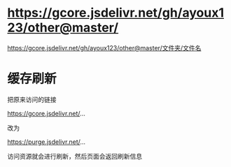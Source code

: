 # https://gcore.jsdelivr.net/gh/ayoux123/other@master/

https://gcore.jsdelivr.net/gh/ayoux123/other@master/文件夹/文件名


# 缓存刷新
把原来访问的链接

https://gcore.jsdelivr.net/...

改为

https://purge.jsdelivr.net/...

访问资源就会进行刷新，然后页面会返回刷新信息
